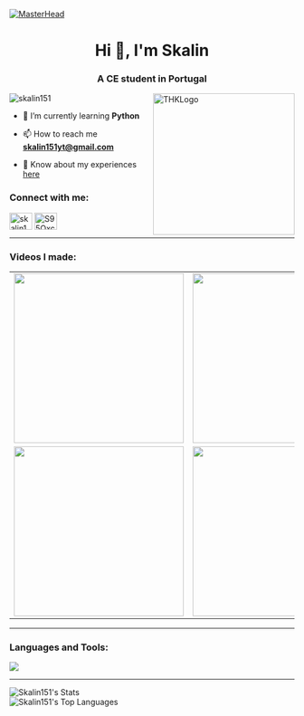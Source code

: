 [![MasterHead](https://bg-so-1.zippyimage.com/2024/04/24/c33501d735f758aa3110d9136783edfc.png)](https://skalin151.github.io/#home)
<h1 align="center">Hi 👋, I'm Skalin</h1>
<h3 align="center">A CE student in Portugal</h3>
<img align="right" alt="THKLogo" width="250" src="https://bg-so-1.zippyimage.com/2024/04/24/431c0666f02b746a9b0401678de99800.png">

<p align="left"> <img src="https://komarev.com/ghpvc/?username=skalin151&label=Profile%20views&color=0e75b6&style=flat" alt="skalin151" /> </p>

- 🌱 I’m currently learning **Python**

- 📫 How to reach me **skalin151yt@gmail.com**

- 📄 Know about my experiences [here](https://skalin151.github.io)


<h3 align="left">Connect with me:</h3>
<p align="left">
<a href="https://www.youtube.com/c/skalin1515" target="blank"><img align="center" src="https://raw.githubusercontent.com/rahuldkjain/github-profile-readme-generator/master/src/images/icons/Social/youtube.svg" alt="skalin1515" height="30" width="40" /></a>
<a href="https://discord.gg/S95Qxcrhqb" target="blank"><img align="center" src="https://raw.githubusercontent.com/rahuldkjain/github-profile-readme-generator/master/src/images/icons/Social/discord.svg" alt="S95Qxcrhqb" height="30" width="40" /></a>
</p>

---

<h3 align="left">Videos I made:</h3>
<table>
  <tr>
    <td>
      <a href="https://youtu.be/N9eIb2vNFao">
        <img src="https://youtube-stats-card.vercel.app/api/video?videoid=N9eIb2vNFao&layout=default&theme=dark_pink" width="300" />
      </a>
    </td>
    <td>
      <a href="https://youtu.be/2rv2Q-Mt_uA">
        <img src="https://youtube-stats-card.vercel.app/api/video?videoid=2rv2Q-Mt_uA&layout=default&theme=dark_pink" width="300" />
      </a>
    </td>
  </tr>
  <tr>
    <td>
      <a href="https://youtu.be/ewbENBWNNCM">
        <img src="https://youtube-stats-card.vercel.app/api/video?videoid=ewbENBWNNCM&layout=default&theme=dark_pink" width="300" />
      </a>
    </td>
    <td>
      <a href="https://youtu.be/GavvkqJGNd4">
        <img src="https://youtube-stats-card.vercel.app/api/video?videoid=GavvkqJGNd4&layout=default&theme=dark_pink" width="300" />
      </a>
    </td>
  </tr>
</table>

---

<h3 align="left">Languages and Tools:</h3>
<p align="left">
  <img src="https://skillicons.dev/icons?i=androidstudio,arduino,aws,azure,bash,bootstrap,c,cpp,clion,html,css,js,dart,discord,docker,figma,flutter,git,github,linux,md,mysql,nodejs,obsidian,postman,py,raspberrypi,unity,vscode,windows" />
</p>

---

![Skalin151's Stats](https://github-readme-stats.vercel.app/api?username=Skalin151&theme=dark&show_icons=true&hide_border=true&count_private=true)<br>
![Skalin151's Top Languages](https://github-readme-stats.vercel.app/api/top-langs/?username=Skalin151&theme=dark&show_icons=true&hide_border=true&layout=compact) 





